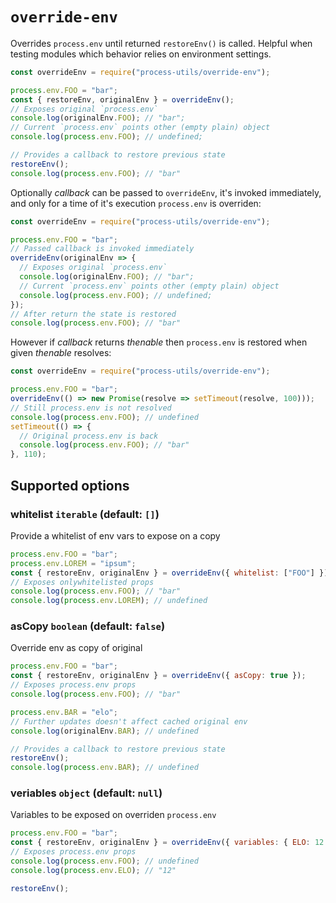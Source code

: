 # `override-env`

Overrides `process.env` until returned `restoreEnv()` is called. Helpful when testing modules which behavior relies on environment settings.

```javascript
const overrideEnv = require("process-utils/override-env");

process.env.FOO = "bar";
const { restoreEnv, originalEnv } = overrideEnv();
// Exposes original `process.env`
console.log(originalEnv.FOO); // "bar";
// Current `process.env` points other (empty plain) object
console.log(process.env.FOO); // undefined;

// Provides a callback to restore previous state
restoreEnv();
console.log(process.env.FOO); // "bar"
```

Optionally _callback_ can be passed to `overrideEnv`, it's invoked immediately, and only for a time of it's execution `process.env` is overriden:

```javascript
const overrideEnv = require("process-utils/override-env");

process.env.FOO = "bar";
// Passed callback is invoked immediately
overrideEnv(originalEnv => {
  // Exposes original `process.env`
  console.log(originalEnv.FOO); // "bar";
  // Current `process.env` points other (empty plain) object
  console.log(process.env.FOO); // undefined;
});
// After return the state is restored
console.log(process.env.FOO); // "bar"
```

However if _callback_ returns _thenable_ then `process.env` is restored when given _thenable_ resolves:

```javascript
const overrideEnv = require("process-utils/override-env");

process.env.FOO = "bar";
overrideEnv(() => new Promise(resolve => setTimeout(resolve, 100)));
// Still process.env is not resolved
console.log(process.env.FOO); // undefined
setTimeout(() => {
  // Original process.env is back
  console.log(process.env.FOO); // "bar"
}, 110);
```

## Supported options

### whitelist `iterable` (default: `[]`)

Provide a whitelist of env vars to expose on a copy

```javascript
process.env.FOO = "bar";
process.env.LOREM = "ipsum";
const { restoreEnv, originalEnv } = overrideEnv({ whitelist: ["FOO"] });
// Exposes onlywhitelisted props
console.log(process.env.FOO); // "bar"
console.log(process.env.LOREM); // undefined
```

### asCopy `boolean` (default: `false`)

Override env as copy of original

```javascript
process.env.FOO = "bar";
const { restoreEnv, originalEnv } = overrideEnv({ asCopy: true });
// Exposes process.env props
console.log(process.env.FOO); // "bar"

process.env.BAR = "elo";
// Further updates doesn't affect cached original env
console.log(originalEnv.BAR); // undefined

// Provides a callback to restore previous state
restoreEnv();
console.log(process.env.BAR); // undefined
```

### veriables `object` (default: `null`)

Variables to be exposed on overriden `process.env`

```javascript
process.env.FOO = "bar";
const { restoreEnv, originalEnv } = overrideEnv({ variables: { ELO: 12 } });
// Exposes process.env props
console.log(process.env.FOO); // undefined
console.log(process.env.ELO); // "12"

restoreEnv();
```
